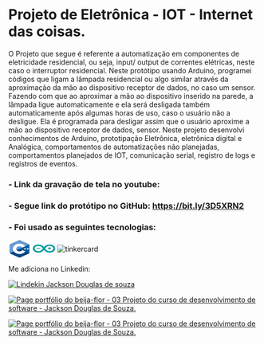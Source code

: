 # Projeto de Eletrônica - IOT - Internet das coisas.

O Projeto que segue é referente a automatização em componentes de eletricidade residencial, ou seja, input/ output de correntes elétricas, neste caso o interruptor residencial.
Neste protótipo usando Arduino, programei códigos que ligam a lâmpada residencial ou algo similar através da aproximação da mão ao dispositivo receptor de dados, no caso um sensor. Fazendo com que ao aproximar a mão ao dispositivo inserido na parede, a lâmpada ligue automaticamente e ela será desligada também automaticamente após algumas horas de uso, caso o usuário não a desligue. Ela é programada para desligar assim que o usuário aproxime a mão ao dispositivo receptor de dados, sensor.
Neste projeto desenvolvi conhecimentos de Arduino, prototipação Eletrônica, eletrônica digital e Analógica, comportamentos de automatizações não planejadas, comportamentos planejados de IOT, comunicação serial, registro de logs e registros de eventos.

### - Link da gravação de tela no youtube: 
### - Segue link do protótipo no GitHub: https://bit.ly/3D5XRN2 

### - Foi usado as seguintes tecnologias: 

<p dir="auto">
    <img align="center" alt="Jackson Douglas de Souza-Linguagem-C++" height="35" width="45" src="https://github.com/devicons/devicon/blob/master/icons/cplusplus/cplusplus-original.svg">
    <img align="center" alt="Arduino" height="35" width="45" src="https://github.com/devicons/devicon/blob/master/icons/arduino/arduino-original.svg">
    <img align="center" alt="tinkercard" height="35" width="45" src="https://user-images.githubusercontent.com/76602433/196325570-c3c65466-9eee-4a34-9604-6d9e19a29251.svg">
    
</p>

<p>
Me adiciona no Linkedin: 
<div align-items="left">
<a href="https://www.linkedin.com/in/jacksondouglasdesouza" target="_blank">
<img src="https://img.shields.io/badge/LinkedIn-0077B5?style=for-the-badge&logo=linkedin&logoColor=white" alt=" Lindekin Jackson Douglas de souza" >
</p>


<img
  src="https://blogger.googleusercontent.com/img/b/R29vZ2xl/AVvXsEh-vTwsvNMTFwT4Fl-hm9zRY2aJ3iLaYqop0uCUaDv1NLJgJ9YXBHX1imnSJXdX9MPZB4eNkFIATN3sWdeSDYEBHHXHXR_Cel6veEG2bw5coEUp7AHo66BZCc9Ih1qR8MvGZgKvUu1PJQyh4Cn1WHezdMXtgZBLfpP3IBs5ZOdxBEN_78KKdD4HzQLv/s500/WhatsApp%20Image%202022-10-17%20at%2022.32.45%20(1)%20(1).jpeg"
  alt="Page portfólio do beija-flor - 03 Projeto do curso de desenvolvimento de software - Jackson Douglas de Souza."
/>

<img
  src="https://blogger.googleusercontent.com/img/b/R29vZ2xl/AVvXsEigscT45TK-jUWhZFtgzf3VyTte1YfKtozjseIBpUgxsNkM4NRIgUORHquPILoBmPx6zMljWxS_YooONvZATNboaA-HmEmnnyyDZehDBnz-lUBoxZFP7z1CtAGz44e5MpInY8CZ6hfYvpm4MkfkXBOhXEPpcefFwJhNlnpwWavzWnI9daxkC_4xoY5L/s517/WhatsApp%20Image%202022-10-17%20at%2022.32.45%20(2).jpeg"
  alt="Page portfólio do beija-flor - 03 Projeto do curso de desenvolvimento de software - Jackson Douglas de Souza."
/>
